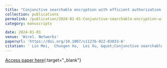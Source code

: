 ```yaml
---
title: "Conjunctive searchable encryption with efficient authorization for group sharing"
collection: publications
permalink: /publication/2024-01-01-Conjunctive-searchable-encryption-with-efficient-authorization-for-group-sharing
category: manuscripts

date: 2024-01-01
venue: 'Wirel. Networks'
paperurl: 'https://doi.org/10.1007/s11276-022-03033-6'
citation: ' Lin Mei,  Chungen Xu,  Lei Xu, &quot;Conjunctive searchable encryption with efficient authorization for group sharing.&quot; Wirel. Networks, 2024.'
---
```

[Access paper here](https://doi.org/10.1007/s11276-022-03033-6){:target="_blank"}

